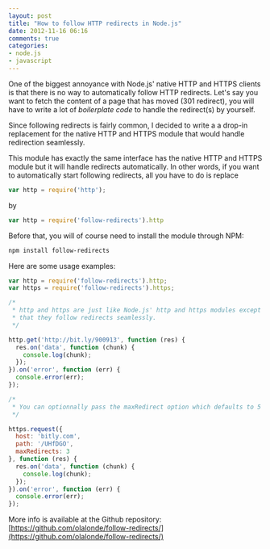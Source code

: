 ```yaml
---
layout: post
title: "How to follow HTTP redirects in Node.js"
date: 2012-11-16 06:16
comments: true
categories: 
- node.js
- javascript
---
```


One of the biggest annoyance with Node.js' native HTTP and HTTPS
clients is that there is no way to automatically follow HTTP redirects.
Let's say you want to fetch the content of a page that has moved (301
redirect), you will have to write a lot of *boilerplate code* to handle
the redirect(s) by yourself.

Since following redirects is fairly common, I decided to write a
a drop-in replacement for the native HTTP and HTTPS module that would handle redirection seamlessly.

This module has exactly the same interface has the native HTTP and HTTPS
module but it will handle redirects automatically. In other words, if
you want to automatically start following redirects, all you have to do
is replace

```javascript
var http = require('http');
```

by

```javascript
var http = require('follow-redirects').http
```

Before that, you will of course need to install the module through NPM:

```bash
npm install follow-redirects
```

Here are some usage examples:

```javascript
var http = require('follow-redirects').http;
var https = require('follow-redirects').https;

/* 
 * http and https are just like Node.js' http and https modules except 
 * that they follow redirects seamlessly. 
 */

http.get('http://bit.ly/900913', function (res) {
  res.on('data', function (chunk) {
    console.log(chunk);
  });
}).on('error', function (err) {
  console.error(err);
});

/*
 * You can optionnally pass the maxRedirect option which defaults to 5
 */

https.request({
  host: 'bitly.com',
  path: '/UHfDGO',
  maxRedirects: 3
}, function (res) {
  res.on('data', function (chunk) {
    console.log(chunk);
  });
}).on('error', function (err) {
  console.error(err);
});
```

More info is available at the Github repository: [https://github.com/olalonde/follow-redirects/](https://github.com/olalonde/follow-redirects/)


